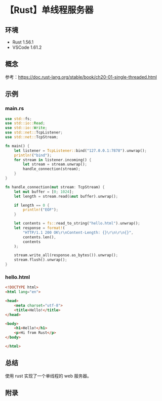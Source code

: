# 【Rust】单线程服务器

## 环境

- Rust 1.56.1
- VSCode 1.61.2

## 概念

参考：<https://doc.rust-lang.org/stable/book/ch20-01-single-threaded.html>  

## 示例

### main.rs

```rust
use std::fs;
use std::io::Read;
use std::io::Write;
use std::net::TcpListener;
use std::net::TcpStream;

fn main() {
    let listener = TcpListener::bind("127.0.0.1:7878").unwrap();
    println!("bind");
    for stream in listener.incoming() {
        let stream = stream.unwrap();
        handle_connection(stream);
    }
}

fn handle_connection(mut stream: TcpStream) {
    let mut buffer = [0; 1024];
    let length = stream.read(&mut buffer).unwrap();

    if length == 0 {
        println!("EOF");
    }

    let contents = fs::read_to_string("hello.html").unwrap();
    let response = format!(
        "HTTP/1.1 200 OK\r\nContent-Length: {}\r\n\r\n{}",
        contents.len(),
        contents
    );

    stream.write_all(response.as_bytes()).unwrap();
    stream.flush().unwrap();
}
```

### hello.html

```html
<!DOCTYPE html>
<html lang="en">

<head>
    <meta charset="utf-8">
    <title>Hello!</title>
</head>

<body>
    <h1>Hello!</h1>
    <p>Hi from Rust</p>
</body>

</html>
```

## 总结

使用 rust 实现了一个单线程的 web 服务器。

## 附录
